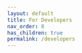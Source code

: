 ```yaml
---
layout: default
title: For Developers
nav_order: 8
has_children: true
permalink: /developers
---
```


